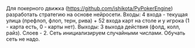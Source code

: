 Для покерного движка (https://github.com/ishikota/PyPokerEngine) разработать стратегию на основе нейросети.
Входы: 4 входа - текущая улица (префлоп, флоп, терн, рива) + 52 входа карт на столе и у игрока (1 - карта есть, 0 - карты нет).
Выходы: 3 выхода действия (фолд, колл, райз). 
Слоев - 2. 
Сеть инициализируем случайными числами.
Обучать сеть не надо.
